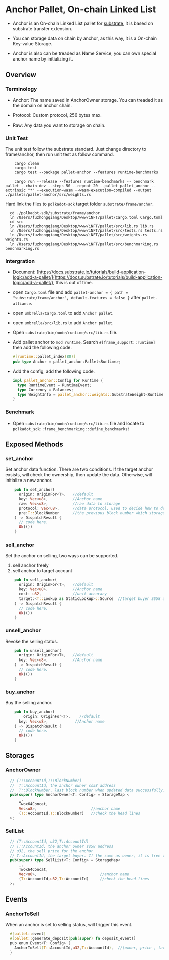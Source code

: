 # Anchor Pallet, On-chain Linked List

* Anchor is an On-chain Linked List pallet for [substrate](https://github.com/paritytech/substrate), it is based on substrate transfer extension.

* You can storage data on chain by anchor, as this way, it is a On-chain Key-value Storage.

* Anchor is also can be treaded as Name Service, you can own special anchor name by initializing it. 

## Overview

### Terminology

* Anchor: The name saved in AnchorOwner storage. You can treaded it as the domain on anchor chain.

* Protocol: Custom protocol, 256 bytes max.

* Raw: Any data you want to storage on chain.

### Unit Test

The unit test follow the substrate standard. Just change directory to frame/anchor, then run unit test as follow command.

```SHELL
    cargo clean
    cargo test
    cargo test --package pallet-anchor --features runtime-benchmarks

    cargo run --release --features runtime-benchmarks -- benchmark pallet --chain dev --steps 50 --repeat 20 --pallet pallet_anchor --extrinsic "*" --execution=wasm --wasm-execution=compiled --output ./pallets/pallet-anchor/src/weights.rs

```

Hard link the files to `polkadot-sdk` target folder `substrate/frame/anchor`.

```SHELL
  cd ./polkadot-sdk/substrate/frame/anchor
  ln /Users/fuzhongqiang/Desktop/www/iNFT/pallet/Cargo.toml Cargo.toml
  cd src
  ln /Users/fuzhongqiang/Desktop/www/iNFT/pallet/src/lib.rs lib.rs
  ln /Users/fuzhongqiang/Desktop/www/iNFT/pallet/src/tests.rs tests.rs
  ln /Users/fuzhongqiang/Desktop/www/iNFT/pallet/src/weights.rs weights.rs
  ln /Users/fuzhongqiang/Desktop/www/iNFT/pallet/src/benchmarking.rs benchmarking.rs
```

### Intergration

* Document: [https://docs.substrate.io/tutorials/build-application-logic/add-a-pallet/](https://docs.substrate.io/tutorials/build-application-logic/add-a-pallet/), this is out of time.

* open `Cargo.toml` file and add `pallet-anchor = { path = "substrate/frame/anchor", default-features = false }` after `pallet-alliance`.

* open `umbrella/Cargo.toml` to add `Anchor pallet`.

* open `umbrella/src/lib.rs` to add `Anchor pallet`.

* Open `substrate/bin/node/runtime/src/lib.rs` file.

* Add pallet anchor to `mod runtime`, Search `#[frame_support::runtime]` then add the following code.

  ```Rust
  #[runtime::pallet_index(80)]
  pub type Anchor = pallet_anchor:Pallet<Runtime>;
  ```

* Add the config, add the following code.
  
  ```Rust
  impl pallet_anchor::Config for Runtime {
    type RuntimeEvent = RuntimeEvent;
    type Currency = Balances;
    type WeightInfo = pallet_anchor::weights::SubstrateWeight<Runtime>;
  }
  ```

### Benchmark

* Open `substrate/bin/node/runtime/src/lib.rs` file and locate to `polkadot_sdk::frame_benchmarking::define_benchmarks!`

## Exposed Methods

### set_anchor

Set anchor data function. There are two conditions. If the target anchor exsists, will check the ownership, then update the data. Otherwise, will initialize a new anchor.

```RUST
    pub fn set_anchor(
      origin: OriginFor<T>,   //default
      key: Vec<u8>,           //Anchor name
      raw: Vec<u8>,           //raw data to storage
      protocol: Vec<u8>,      //data protocol, used to decide how to decode raw data
      pre:T::BlockNumber      //the previous block number which storage anchor data
    ) -> DispatchResult {
      // code here.
      Ok(())
    }
```

### sell_anchor

Set the anchor on selling, two ways can be supported.

1. sell anchor freely
2. sell anchor to target account

```RUST
    pub fn sell_anchor(
      origin: OriginFor<T>,   //default
      key: Vec<u8>,           //Anchor name
      cost: u32,              //unit accuracy
      target:<T::Lookup as StaticLookup>::Source  //target buyer SS58 address. If the same as owner, can be sold to anyone.
    ) -> DispatchResult {
      // code here.
      Ok(())
    }
```

### unsell_anchor

Revoke the selling status.

```RUST
    pub fn unsell_anchor(
      origin: OriginFor<T>,   //default
      key: Vec<u8>,           //Anchor name
    ) -> DispatchResult {
      // code here.
      Ok(())
    }
```

### buy_anchor

Buy the selling anchor.

```RUST
    pub fn buy_anchor(
        origin: OriginFor<T>,    //default
      key: Vec<u8>,            //Anchor name
    ) -> DispatchResult {
      // code here.
      Ok(())
    }
```

## Storages

### AnchorOwner

  ```RUST
    // (T::AccountId,T::BlockNumber)
    //  T::AccountId, the anchor owner ss58 address
    //  T::BlockNumber, last block number when updated data successfully.
    pub(super) type AnchorOwner<T: Config> = StorageMap < 
        _, 
        Twox64Concat,
        Vec<u8>,                        //anchor name
        (T::AccountId,T::BlockNumber)   //check the head lines
    >;
  ```

### SellList

  ```RUST
    // (T::AccountId, u32,T::AccountId)
    // T::AccountId, the anchor owner ss58 address
    // u32, the sell price for the anchor
    // T::AccountId, the target buyer. If the same as owner, it is free to buy.
    pub(super) type SellList<T: Config> = StorageMap<
        _,
        Twox64Concat,
        Vec<u8>,                            //anchor name
        (T::AccountId,u32,T::AccountId)     //check the head lines
    >;
  ```

## Events

### AnchorToSell

When an anchor is set to selling status, will trigger this event.

  ```RUST
    #[pallet::event]
    #[pallet::generate_deposit(pub(super) fn deposit_event)]
    pub enum Event<T: Config> {
      AnchorToSell(T::AccountId,u32,T::AccountId),  //(owner, price , target)
    }
  ```
